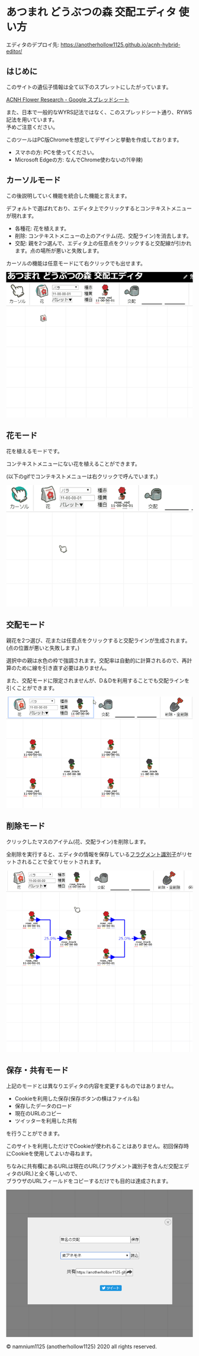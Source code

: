 # あつまれ どうぶつの森 交配エディタ 使い方

エディタのデプロイ先: https://anotherhollow1125.github.io/acnh-hybrid-editor/

## はじめに

このサイトの遺伝子情報は全て以下のスプレットにしたがっています。

[ACNH Flower Research - Google スプレッドシート](https://docs.google.com/spreadsheets/d/1rbYbQ0i3SuTu30KTma5dO4uuJWr_SjOZXA1l4UOIHWo/edit#gid=528655130)

また、日本で一般的なWYRS記法ではなく、このスプレッドシート通り、RYWS記法を用いています。\
予めご注意ください。

このツールはPC版Chromeを想定してデザインと挙動を作成しております。

- スマホの方: PCを使ってください。
- Microsoft Edgeの方: なんでChrome使わないの?(辛辣)

## カーソルモード

この後説明していく機能を統合した機能と言えます。

デフォルトで選ばれており、エディタ上でクリックするとコンテキストメニューが現れます。

- 各種花: 花を植えます。
- 削除: コンテキストメニューの上のアイテム(花、交配ライン)を消去します。
- 交配: 親を2つ選んで、エディタ上の任意点をクリックすると交配線が引かれます。点の場所が悪いと失敗します。

カーソルの機能は任意モードにて右クリックでも出せます。

<img src="./help_cursor.gif" />

## 花モード

花を植えるモードです。

コンテキストメニューにない花を植えることができます。

(以下のgifでコンテキストメニューは右クリックで呼んでいます。)

<img src="./help_flower.gif" />

## 交配モード

親花を2つ選び、花または任意点をクリックすると交配ラインが生成されます。\
(点の位置が悪いと失敗します。)

選択中の親は水色の枠で強調されます。交配率は自動的に計算されるので、再計算のために線を引き直す必要はありません。

また、交配モードに限定されませんが、D＆Dを利用することでも交配ラインを引くことができます。

<img src="./help_hybrid.gif" />

## 削除モード

クリックしたマスのアイテム(花、交配ライン)を削除します。

全削除を実行すると、エディタの情報を保存している[フラグメント識別子](https://developer.mozilla.org/ja/docs/Web/HTTP/Basics_of_HTTP/Identifying_resources_on_the_Web#Fragment)がリセットされることで全てリセットされます。

<img src="./help_remove.gif" />

## 保存・共有モード

上記のモードとは異なりエディタの内容を変更するものではありません。

- Cookieを利用した保存(保存ボタンの横はファイル名)
- 保存したデータのロード
- 現在のURLのコピー
- ツイッターを利用した共有

を行うことができます。

このサイトを利用しただけでCookieが使われることはありません。初回保存時にCookieを使用してよいか尋ねます。

ちなみに共有欄にあるURLは現在のURL(フラグメント識別子を含んだ交配エディタのURL)と全く等しいので、\
ブラウザのURLフィールドをコピーするだけでも目的は達成されます。

<img src="./help_save.png" />

© namnium1125 (anotherhollow1125) 2020 all rights reserved.


